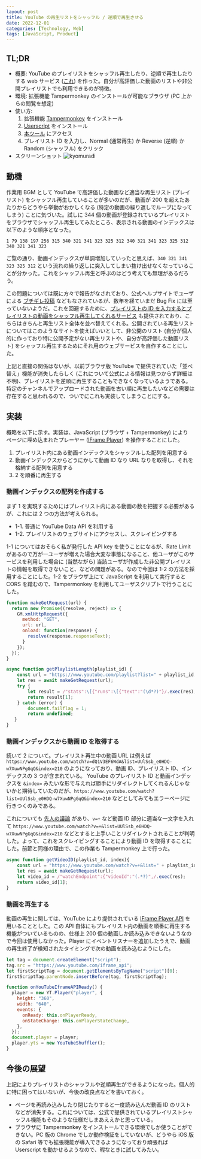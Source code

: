```yaml
---
layout: post
title: YouTube の再生リストをシャッフル / 逆順で再生させる
date: 2022-12-01
categories: [Technology, Web]
tags: [JavaScript, Product]
---
```


## TL;DR
- 概要: YouTube のプレイリストをシャッフル再生したり、逆順で再生したりする web サービス ([これ](https://ternbusty.github.io/youtube.html)) を作った。自分が高評価した動画のリストや非公開プレイリストでも利用できるのが特徴。
- 環境: 拡張機能 Tampermonkey のインストールが可能なブラウザ (PC 上からの閲覧を想定)
- 使い方:
  1. 拡張機能 [Tampermonkey](https://chrome.google.com/webstore/detail/tampermonkey/dhdgffkkebhmkfjojejmpbldmpobfkfo?hl=ja) をインストール
  2. [Userscript](https://gist.github.com/ternbusty/373d3d88ddfd690ae454715f377c283b/raw/e39a92854d02399efd2aecca0e92a5c8c8dda70e/youtube.user.js) をインストール
  3. [本ツール](https://ternbusty.github.io/youtube.html) にアクセス
  4. プレイリスト ID を入力し、Normal (通常再生) か Reverse (逆順) か Random (シャッフル) をクリック 
- スクリーンショット
![kyomuradi](../../assets/img/playlist-player/kyomuradi.png)

## 動機
作業用 BGM として YouTube で高評価した動画など適当な再生リスト (プレイリスト) をシャッフル再生していることが多いのだが、動画が 200 を超えたあたりからどうやら挙動がおかしくなる (特定の動画の繰り返しでループになってしまう) ことに気づいた。試しに 344 個の動画が登録されているプレイリストをブラウザでシャッフル再生してみたところ、表示される動画のインデックスは以下のような順序となった。

```
1 79 138 197 256 315 340 321 341 323 325 312 340 321 341 323 325 312 340 321 341 323
```

ご覧の通り、動画インデックスが単調増加していったと思えば、`340 321 341 323 325 312` という流れの繰り返しに突入してしまい抜け出せなくなっていることが分かった。これをシャッフル再生と呼ぶのはどう考えても無理があるだろう。

この問題については既に方々で報告がなされており、公式ヘルプサイトでユーザによる [ブチギレ投稿](https://support.google.com/youtube/thread/37012274/youtube-shuffle-broken-youtube-shuffle-not-working-youtube-shuffle-repeats-videos?hl=en) などもなされているが、数年を経ていまだ Bug Fix には至っていないようだ。これを回避するために、[プレイリストの ID を入力するとプレイリストの動画をシャッフル再生してくれるサービス](https://youtube-playlist-randomizer.bitbucket.io/) も提供されており、こちらはきちんと再生リスト全体を並べ替えてくれる。公開されている再生リストについてはこのようなサイトを使えばいいとして、非公開のリスト (自分が個人的に作っており特に公開予定がない再生リストや、自分が高評価した動画リスト) をシャッフル再生するためにそれ用のウェブサービスを自作することにした。

上記と直接の関係はないが、以前ブラウザ版 YouTube で提供されていた「並べ替え」機能が消失したらしく (これについて公式による情報は見つからず詳細は不明)、プレイリストを逆順に再生することもできなくなっているようである。特定のチャンネルでアップロードされた動画を古い順に再生したいなどの需要は存在すると思われるので、ついでにこれも実装してしまうことにする。

## 実装

概略を以下に示す。実装は、JavaScript (ブラウザ + Tampermonkey) により ページに埋め込まれたプレーヤー ([IFrame Player](https://developers.google.com/youtube/iframe_api_reference)) を操作することにした。

1. プレイリスト内にある動画インデックスをシャッフルした配列を用意する
2. 動画インデックスからどうにかして動画 ID なり URL なりを取得し、それを格納する配列を用意する
3. 2 を順番に再生する

### 動画インデックスの配列を作成する
まず 1 を実現するためにはプレイリスト内にある動画の数を把握する必要があるが、これには 2 つの方法が考えられる。
- 1-1. 普通に YouTube Data API を利用する
- 1-2. プレイリストのウェブサイトにアクセスし、スクレイピングする

1-1 についてはおそらく私が発行した API key を使うことになるが、Rate Limit があるので万が一ユーザが増えた場合大変な事態になること、他ユーザがこのサービスを利用した場合に (当然ながら) 当該ユーザが作成した非公開プレイリストの情報を取得できないこと、などの問題がある。なので今回は 1-2 の方法を採用することにした。1-2 をブラウザ上にて JavaScript を利用して実行すると CORS を踏むので、Tampermonkey を利用してユーザスクリプトで行うことにした。

```javascript
function makeGetRequest(url) {
  return new Promise((resolve, reject) => {
    GM.xmlHttpRequest({
      method: "GET",
      url: url,
      onload: function(response) {
        resolve(response.responseText);
      }
    });
  });
}

async function getPlaylistLength(playlist_id) {
    const url = "https://www.youtube.com/playlist?list=" + playlist_id;
    let res = await makeGetRequest(url);
    try {
        let result = /"stats":\[{"runs":\[{"text":"(\d*?)"}/.exec(res);
        return result[1];
    } catch (error) {
        document.failflag = 1;
        return undefined;
   }
}
```

### 動画インデックスから動画 ID を取得する
続いて 2 について。プレイリスト再生中の動画 URL は例えば `https://www.youtube.com/watch?v=dQ1V3EF6WdA&list=UUlSsb_e0HDQ-w7XuwNPgGqQ&index=210` のようになっており、動画 ID、プレイリスト ID、インデックスの 3 つが含まれている。
YouTube のプレイリスト ID と動画インデックスを `&index=` みたいな形で与えれば勝手にリダイレクトしてくれるんじゃないかと期待していたのだが、`https://www.youtube.com/watch?list=UUlSsb_e0HDQ-w7XuwNPgGqQ&index=210` などとしてみてもエラーページに行きつくのみである。

これについても [先人の議論](https://webapps.stackexchange.com/questions/146127/is-it-possible-to-navigate-to-a-video-in-a-youtube-playlist-by-index) があり、`v=+` など動画 ID 部分に適当な一文字を入れて `https://www.youtube.com/watch?v=+&list=UUlSsb_e0HDQ-w7XuwNPgGqQ&index=210` などとすると上手いことリダイレクトされることが判明した。よって、これをスクレイピングすることにより動画 ID を取得することにした。前節と同様の理由で、この作業も Tampermonkey 上で行った。

```javascript
async function getVideoID(playlist_id, index){
    const url = "https://www.youtube.com/watch?v=+&list=" + playlist_id + "&index=" + index;
    let res = await makeGetRequest(url);
    let video_id = /"watchEndpoint":{"videoId":"(.*?)",/.exec(res);
    return video_id[1];
}
```

### 動画を再生する
動画の再生に関しては、YouTube により提供されている [IFrame Player API](https://developers.google.com/youtube/iframe_api_reference) を用いることとした。この API 自体にもプレイリスト内の動画を順番に再生する機能がついているものの、仕様上 200 個の動画しか読み込みできないようなので今回は使用しなかった。Player にイベントリスナーを追加したうえで、動画の再生終了が検知されたタイミングで次の動画を読み込むようにした。

```javascript
let tag = document.createElement("script");
tag.src = "https://www.youtube.com/iframe_api";
let firstScriptTag = document.getElementsByTagName("script")[0];
firstScriptTag.parentNode.insertBefore(tag, firstScriptTag);

function onYouTubeIframeAPIReady() {
  player = new YT.Player("player", {
    height: "360",
    width: "640",
    events: {
      onReady: this.onPlayerReady,
      onStateChange: this.onPlayerStateChange,
    },
  });
  document.player = player;
  player.yts = new YouTubeShuffler();
}
```

## 今後の展望
上記によりプレイリストのシャッフルや逆順再生ができるようになった。個人的に特に困ってはいないが、今後の改良点などを書いておく。
- ページを再読み込みしたり閉じたりすると一度読み込んだ動画 ID のリストなどが消失する。これについては、公式で提供されているプレイリストシャッフル機能もそのような仕様だしまあええかと思っている。
- ブラウザに Tampermonkey をインストールできる環境でしか使うことができない。PC 版の Chrome でしか動作検証をしていないが、どうやら iOS 版の Safari 等でも拡張機能が導入できるようになっており頑張れば Userscript を動かせるようなので、暇なときに試してみたい。

